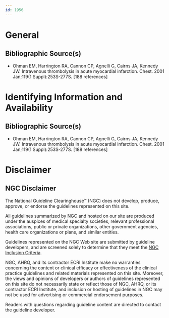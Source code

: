 ```yaml
---
id: 1956
---
```


# General

## Bibliographic Source(s)

- Ohman EM, Harrington RA, Cannon CP, Agnelli G, Cairns JA, Kennedy JW. Intravenous thrombolysis in acute myocardial infarction. Chest. 2001 Jan;119(1 Suppl):253S-277S. [188 references]

# Identifying Information and Availability

## Bibliographic Source(s)

- Ohman EM, Harrington RA, Cannon CP, Agnelli G, Cairns JA, Kennedy JW. Intravenous thrombolysis in acute myocardial infarction. Chest. 2001 Jan;119(1 Suppl):253S-277S. [188 references]

# Disclaimer

## NGC Disclaimer

The National Guideline Clearinghouse™ (NGC) does not develop, produce, approve, or endorse the guidelines represented on this site.

All guidelines summarized by NGC and hosted on our site are produced under the auspices of medical specialty societies, relevant professional associations, public or private organizations, other government agencies, health care organizations or plans, and similar entities.

Guidelines represented on the NGC Web site are submitted by guideline developers, and are screened solely to determine that they meet the [NGC Inclusion Criteria](/help-and-about/summaries/inclusion-criteria).

NGC, AHRQ, and its contractor ECRI Institute make no warranties concerning the content or clinical efficacy or effectiveness of the clinical practice guidelines and related materials represented on this site. Moreover, the views and opinions of developers or authors of guidelines represented on this site do not necessarily state or reflect those of NGC, AHRQ, or its contractor ECRI Institute, and inclusion or hosting of guidelines in NGC may not be used for advertising or commercial endorsement purposes.

Readers with questions regarding guideline content are directed to contact the guideline developer.

